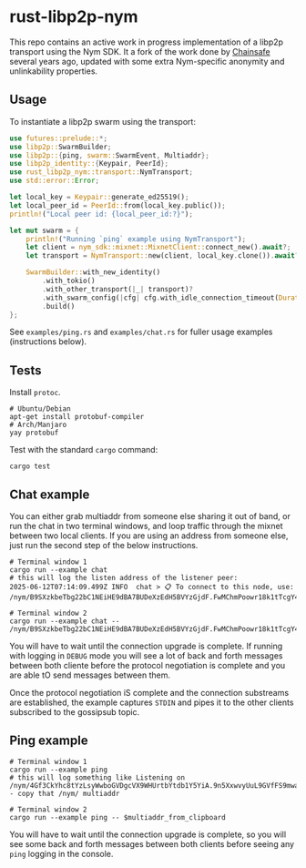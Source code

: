# rust-libp2p-nym

This repo contains an active work in progress implementation of a libp2p transport using the Nym SDK. It a fork of the work done by [Chainsafe](https://github.com/ChainSafe/rust-libp2p-nym) several years ago, updated with some extra Nym-specific anonymity and unlinkability properties.

## Usage

To instantiate a libp2p swarm using the transport:

```rust
use futures::prelude::*;
use libp2p::SwarmBuilder;
use libp2p::{ping, swarm::SwarmEvent, Multiaddr};
use libp2p_identity::{Keypair, PeerId};
use rust_libp2p_nym::transport::NymTransport;
use std::error::Error;

let local_key = Keypair::generate_ed25519();
let local_peer_id = PeerId::from(local_key.public());
println!("Local peer id: {local_peer_id:?}");

let mut swarm = {
    println!("Running `ping` example using NymTransport");
    let client = nym_sdk::mixnet::MixnetClient::connect_new().await?;
    let transport = NymTransport::new(client, local_key.clone()).await?;

    SwarmBuilder::with_new_identity()
        .with_tokio()
        .with_other_transport(|_| transport)?
        .with_swarm_config(|cfg| cfg.with_idle_connection_timeout(Duration::from_secs(20)))
        .build()
};
```

See `examples/ping.rs` and `examples/chat.rs` for fuller usage examples (instructions below).

## Tests

Install `protoc`.

```
# Ubuntu/Debian
apt-get install protobuf-compiler
# Arch/Manjaro
yay protobuf
```

Test with the standard `cargo` command:

```
cargo test
```


## Chat example
You can either grab multiaddr from someone else sharing it out of band, or run the chat in two terminal windows, and loop traffic through the mixnet between two local clients. If you are using an address from someone else, just run the second step of the below instructions.

```
# Terminal window 1
cargo run --example chat
# this will log the listen address of the listener peer:
2025-06-12T07:14:09.499Z INFO  chat > 📋 To connect to this node, use: /nym/B9SXzkbeTbg22bC1NEiHE9dBA7BUDeXzEdH5BVYzGjdF.FwMChmPoowr18k1tTcgY4HTrKJLp8vofVtQKUKsjZGAN@mD6g3NYiWxkQSpVSJx7KbRjFgbSXkRn7zL6Mtq1bcvC

# Terminal window 2
cargo run --example chat -- /nym/B9SXzkbeTbg22bC1NEiHE9dBA7BUDeXzEdH5BVYzGjdF.FwMChmPoowr18k1tTcgY4HTrKJLp8vofVtQKUKsjZGAN@mD6g3NYiWxkQSpVSJx7KbRjFgbSXkRn7zL6Mtq1bcvC
```

You will have to wait until the connection upgrade is complete. If running with logging in `DEBUG` mode you will see a lot of back and forth messages between both cliente before the protocol negotiation is complete and you  are able tO send messages between them.

Once the protocol negotiation iS complete and the connection substreams are established, the example captures `STDIN` and pipes it to the other clients subscribed to the gossipsub topic.

## Ping example
```
# Terminal window 1
cargo run --example ping
# this will log something like Listening on /nym/4Gf3CkYhc8tYzLsyWwboGVDgcVX9WHUrtbYtdb1Y5YiA.9n5XxwvyUuL9GVfFS9mwawSnG3hvaitDKq7HT8bMHTJb@C7J8SwZQqjWqhBryyjJxLt7FacVuPTwAmR2otGy53ayi - copy that /nym/ multiaddr

# Terminal window 2
cargo run --example ping -- $multiaddr_from_clipboard
```

You will have to wait until the connection upgrade is complete, so you will see some back and forth messages between both clients before seeing any `ping` logging in the console.
